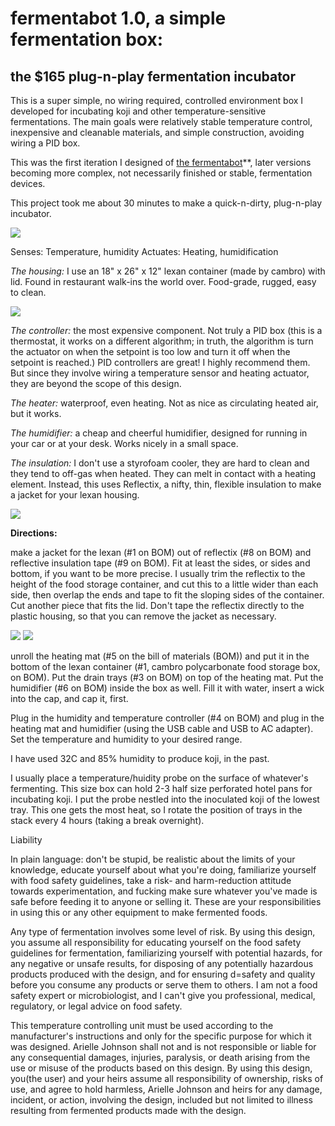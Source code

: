 # fermentabot 1.0, a simple fermentation box:
## the $165 plug-n-play fermentation incubator
This is a super simple, no wiring required, controlled environment box I developed for incubating koji and other temperature-sensitive fermentations. The main goals were relatively stable temperature control, inexpensive and cleanable materials, and simple construction, avoiding wiring a PID box. 

This was the first iteration I designed of [the fermentabot](https://github.com/OpenAgInitiative/fermentabot)**, later versions becoming more complex, not necessarily finished or stable, fermentation devices.



This project took me about 30 minutes to make a quick-n-dirty, plug-n-play incubator.

![](/photos/IMG_0766.jpg)

Senses: Temperature, humidity
Actuates: Heating, humidification

*The housing:* I use an 18" x 26" x 12" lexan container (made by cambro) with lid. Found in restaurant walk-ins the world over. Food-grade, rugged, easy to clean.

![](/photos/IMG_0761.jpg)

*The controller:* the most expensive component. Not truly a PID box (this is a thermostat, it works on a different algorithm; in truth, the algorithm is turn the actuator on when the setpoint is too low and turn it off when the setpoint is reached.) PID controllers are great! I highly recommend them. But since they involve wiring a temperature sensor and heating actuator, they are beyond the scope of this design. 

*The heater:* waterproof, even heating. Not as nice as circulating heated air, but it works.

*The humidifier:* a cheap and cheerful humidifier, designed for running in your car or at your desk. Works nicely in a small space.

*The insulation:* I don't use a styrofoam cooler, they are hard to clean and they tend to off-gas when heated. They can melt in contact with a heating element. Instead, this uses Reflectix, a nifty, thin, flexible insulation to make a jacket for your lexan housing.

![](/photos/IMG_0448.jpg)

**Directions:**

make a jacket for the lexan (#1 on BOM) out of reflectix (#8 on BOM) and reflective insulation tape (#9 on BOM). Fit at least the sides, or sides and bottom, if you want to be more precise. I usually trim the reflectix to the height of the food storage container, and cut this to a little wider than each side, then overlap the ends and tape to fit the sloping sides of the container. Cut another piece that fits the lid. Don't tape the reflectix directly to the plastic housing, so that you can remove the jacket as necessary.

![](/photos/IMG_0492.jpg)
![](/photos/IMG_0493.jpg)

unroll the heating mat (#5 on the bill of materials (BOM)) and put it in the bottom of the lexan container (#1, cambro polycarbonate food storage box, on BOM). Put the drain trays (#3 on BOM) on top of the heating mat. Put the humidifier (#6 on BOM) inside the box as well. Fill it with water, insert a wick into the cap, and cap it, first.

Plug in the humidity and temperature controller (#4 on BOM) and plug in the heating mat and humidifier (using the USB cable and USB to AC adapter). Set the temperature and humidity to your desired range.

I have used 32C and 85% humidity to produce koji, in the past.

I usually place a temperature/huidity probe on the surface of whatever's fermenting. This size box can hold 2-3 half size perforated hotel pans for incubating koji. I put the probe nestled into the inoculated koji of the lowest tray. This one gets the most heat, so I rotate the position of trays in the stack every 4 hours (taking a break overnight). 


Liability

In plain language: don't be stupid, be realistic about the limits of your knowledge, educate yourself about what you're doing, familiarize yourself with food safety guidelines, take a risk- and harm-reduction attitude towards experimentation, and fucking make sure whatever you've made is safe before feeding it to anyone or selling it. These are your responsibilities in using this or any other equipment to make fermented foods.

Any type of fermentation involves some level of risk. By using this design, you assume all responsibility for educating yourself on the food safety guidelines for fermentation, familiarizing yourself with potential hazards, for any negative or unsafe results, for disposing of any potentially hazardous products produced with the design, and for ensuring d=safety and quality before you consume any products or serve them to others. I am not a food safety expert or microbiologist, and I can't give you professional, medical, regulatory, or legal advice on food safety. 

This temperature controlling unit must be used according to the manufacturer's instructions and only for the specific purpose for
which it was designed. Arielle Johnson shall not and is not responsible or liable for any consequential damages, injuries, paralysis, or death arising from the use or misuse of the products based on this design. By using this design, you(the user) and your heirs assume all responsibility of ownership, risks of use, and agree to hold harmless, Arielle Johnson and heirs for any damage, incident, or action, involving the design, included but not limited to illness resulting from fermented products made with the design. 
